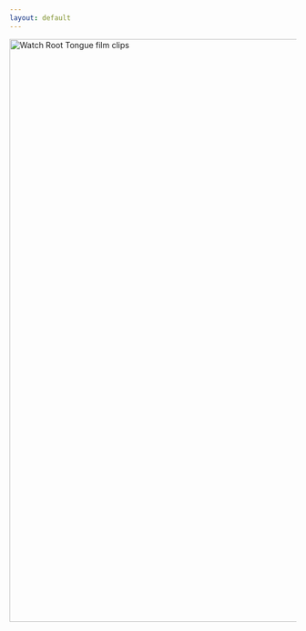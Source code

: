 ```yaml
---
layout: default
---
```


<img src="/assets/video/rt-intro-6-second.gif" alt="Watch Root Tongue film clips" width="1024"/>

